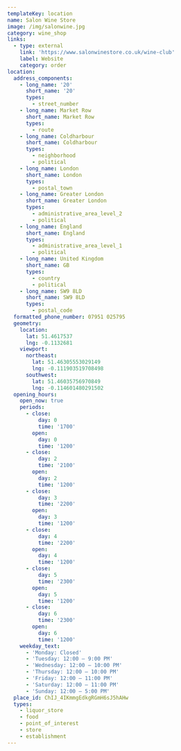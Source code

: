 ```yaml
---
templateKey: location
name: Salon Wine Store
image: /img/salonwine.jpg
category: wine_shop
links:
  - type: external
    link: 'https://www.salonwinestore.co.uk/wine-club'
    label: Website
    category: order
location:
  address_components:
    - long_name: '20'
      short_name: '20'
      types:
        - street_number
    - long_name: Market Row
      short_name: Market Row
      types:
        - route
    - long_name: Coldharbour
      short_name: Coldharbour
      types:
        - neighborhood
        - political
    - long_name: London
      short_name: London
      types:
        - postal_town
    - long_name: Greater London
      short_name: Greater London
      types:
        - administrative_area_level_2
        - political
    - long_name: England
      short_name: England
      types:
        - administrative_area_level_1
        - political
    - long_name: United Kingdom
      short_name: GB
      types:
        - country
        - political
    - long_name: SW9 8LD
      short_name: SW9 8LD
      types:
        - postal_code
  formatted_phone_number: 07951 025795
  geometry:
    location:
      lat: 51.4617537
      lng: -0.1132681
    viewport:
      northeast:
        lat: 51.46305553029149
        lng: -0.111903519708498
      southwest:
        lat: 51.46035756970849
        lng: -0.114601480291502
  opening_hours:
    open_now: true
    periods:
      - close:
          day: 0
          time: '1700'
        open:
          day: 0
          time: '1200'
      - close:
          day: 2
          time: '2100'
        open:
          day: 2
          time: '1200'
      - close:
          day: 3
          time: '2200'
        open:
          day: 3
          time: '1200'
      - close:
          day: 4
          time: '2200'
        open:
          day: 4
          time: '1200'
      - close:
          day: 5
          time: '2300'
        open:
          day: 5
          time: '1200'
      - close:
          day: 6
          time: '2300'
        open:
          day: 6
          time: '1200'
    weekday_text:
      - 'Monday: Closed'
      - 'Tuesday: 12:00 – 9:00 PM'
      - 'Wednesday: 12:00 – 10:00 PM'
      - 'Thursday: 12:00 – 10:00 PM'
      - 'Friday: 12:00 – 11:00 PM'
      - 'Saturday: 12:00 – 11:00 PM'
      - 'Sunday: 12:00 – 5:00 PM'
  place_id: ChIJ_4IKmmgEdkgRGmH6sJ5hAHw
  types:
    - liquor_store
    - food
    - point_of_interest
    - store
    - establishment
---
```

